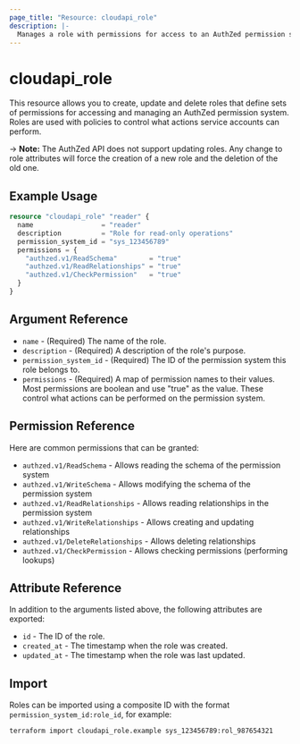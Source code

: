 ```yaml
---
page_title: "Resource: cloudapi_role"
description: |-
  Manages a role with permissions for access to an AuthZed permission system.
---
```


# cloudapi_role

This resource allows you to create, update and delete roles that define sets of permissions for accessing and managing an AuthZed permission system. Roles are used with policies to control what actions service accounts can perform.

-> **Note:** The AuthZed API does not support updating roles. Any change to role attributes will force the creation of a new role and the deletion of the old one.

## Example Usage

```terraform
resource "cloudapi_role" "reader" {
  name                 = "reader"
  description          = "Role for read-only operations"
  permission_system_id = "sys_123456789"
  permissions = {
    "authzed.v1/ReadSchema"        = "true"
    "authzed.v1/ReadRelationships" = "true"
    "authzed.v1/CheckPermission"   = "true"
  }
}
```

## Argument Reference

* `name` - (Required) The name of the role.
* `description` - (Required) A description of the role's purpose.
* `permission_system_id` - (Required) The ID of the permission system this role belongs to.
* `permissions` - (Required) A map of permission names to their values. Most permissions are boolean and use "true" as the value. These control what actions can be performed on the permission system.

## Permission Reference

Here are common permissions that can be granted:

* `authzed.v1/ReadSchema` - Allows reading the schema of the permission system
* `authzed.v1/WriteSchema` - Allows modifying the schema of the permission system
* `authzed.v1/ReadRelationships` - Allows reading relationships in the permission system
* `authzed.v1/WriteRelationships` - Allows creating and updating relationships
* `authzed.v1/DeleteRelationships` - Allows deleting relationships
* `authzed.v1/CheckPermission` - Allows checking permissions (performing lookups)

## Attribute Reference

In addition to the arguments listed above, the following attributes are exported:

* `id` - The ID of the role.
* `created_at` - The timestamp when the role was created.
* `updated_at` - The timestamp when the role was last updated.

## Import

Roles can be imported using a composite ID with the format `permission_system_id:role_id`, for example:

```bash
terraform import cloudapi_role.example sys_123456789:rol_987654321
``` 
